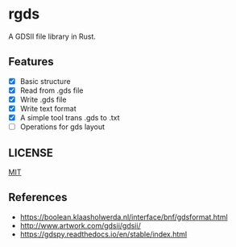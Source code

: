 # rgds

A GDSII file library in Rust.

## Features

- [x] Basic structure
- [x] Read from .gds file
- [x] Write .gds file
- [x] Write text format
- [x] A simple tool trans .gds to .txt
- [ ] Operations for gds layout 

## LICENSE

[MIT](./LICENSE)

## References

- https://boolean.klaasholwerda.nl/interface/bnf/gdsformat.html
- http://www.artwork.com/gdsii/gdsii/
- https://gdspy.readthedocs.io/en/stable/index.html